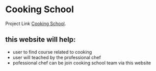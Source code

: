 # Cooking School

Project Link [ Cooking School](https://eloquent-stonebraker-aa343b.netlify.app).

##  this website will help:



 * user to find course related to cooking
 * user will teached by the professional chef
 * pofessional chef can be join cooking school team via this website